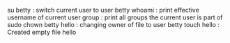 su betty : switch current user to user betty
whoami : print effective username of current user
group : print all groups the current user is part of
sudo chown betty hello : changing owner of file to user betty
touch hello : Created empty file hello
